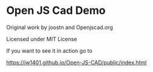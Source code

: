 # Open JS Cad Demo

Original work by joostn and Openjscad.org

Licensed under MIT License

If you want to see it in action go to

https://jw1401.github.io/Open-JS-CAD/public/index.html
